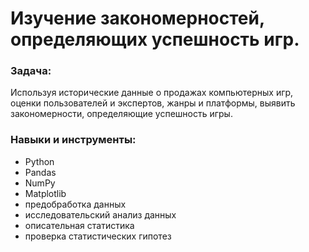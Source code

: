 # Изучение закономерностей, определяющих успешность игр.
### Задача:
Используя исторические данные о продажах компьютерных игр, оценки пользователей и экспертов, жанры и платформы, выявить закономерности, определяющие успешность игры.
### Навыки и инструменты:

 - Python
 - Pandas
 - NumPy
 - Matplotlib
 - предобработка данных
 - исследовательский анализ данных
 - описательная статистика
 - проверка статистических гипотез
